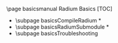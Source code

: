 \page basicsmanual Radium Basics
[TOC]

 * \subpage basicsCompileRadium *
 * \subpage basicsRadiumSubmodule *
 * \subpage basicsTroubleshooting
